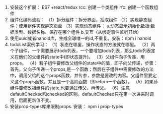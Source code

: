 1. 安装这个扩展： ES7 +react/redux 
    rcc: 创建一个类组件
    rfc: 创建一个函数组件
2. 组件化编码流程：
    （1）拆分组件：拆分界面，抽取组件
    （2）实现静态组件：使用组件实现静态页面
    （3）实现动态组件：
        a.动态显示初始化数据:数据类型、数据名称、保存在哪个组件
        b.交互（从绑定事件监听开始）
3. 使用uuid或者nanoid库，生成全球唯一的id,不重复。安装：npm i nanoid
4. todoList案例学习：
    （1）状态在哪里，操作状态的方法就在哪里。
    （2）两个子组件，一个需要展示todo列表，一个要增加todo列表，那么todo列表定义在他们的父组件的state中(即状态提升)。
    （3）父组件向子传递，用props。
    （4）若子组件要修改父组件的state中的值，即子向父传递，步骤：首先，父向子传递一个props,是一个函数；然后在子组件中需要修改的方法中，调用父给的这个props函数，并传参，参数是要改的内容。父组件里要定义这个props函数，并且是一个高阶函数（即return一个函数）。
    （5）如果孙组件要修改祖组件的state,也要通过传父，再传父。
    （6）注意defaultChecked和checked的区别。defaultChecked只在第一次进来时调用，后面更新值不变。
5. 安装prop-types库来限制props. 安装： npm i prop-types
